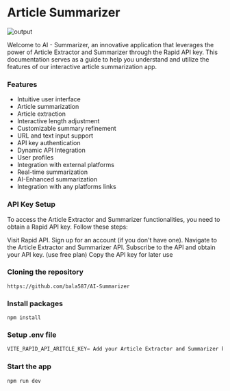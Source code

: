 # Article Summarizer   

![output](https://i.pinimg.com/originals/b0/2f/08/b02f08f39972c3cdf4d14b3ec4fd186e.jpg)

Welcome to AI - Summarizer, an innovative application that leverages the power of Article Extractor and Summarizer through the Rapid API key. This documentation serves as a guide to help you understand and utilize the features of our interactive article summarization app.

### Features
- Intuitive user interface
- Article summarization
- Article extraction
- Interactive length adjustment
- Customizable summary refinement
- URL and text input support
- API key authentication
- Dynamic API Integration
- User profiles
- Integration with external platforms
- Real-time summarization
- AI-Enhanced summarization
- Integration with any platforms links

### API Key Setup
To access the Article Extractor and Summarizer functionalities, you need to obtain a Rapid API key. Follow these steps:

Visit Rapid API.
Sign up for an account (if you don't have one).
Navigate to the Article Extractor and Summarizer API.
Subscribe to the API and obtain your API key. (use free plan)
Copy the API key for later use


### Cloning the repository
```shell
https://github.com/bala587/AI-Summarizer
```

### Install packages
```shell
npm install
```

### Setup .env file
```js
VITE_RAPID_API_ARITCLE_KEY= Add your Article Extractor and Summarizer key from rapid api
```
### Start the app
```shell
npm run dev
```
